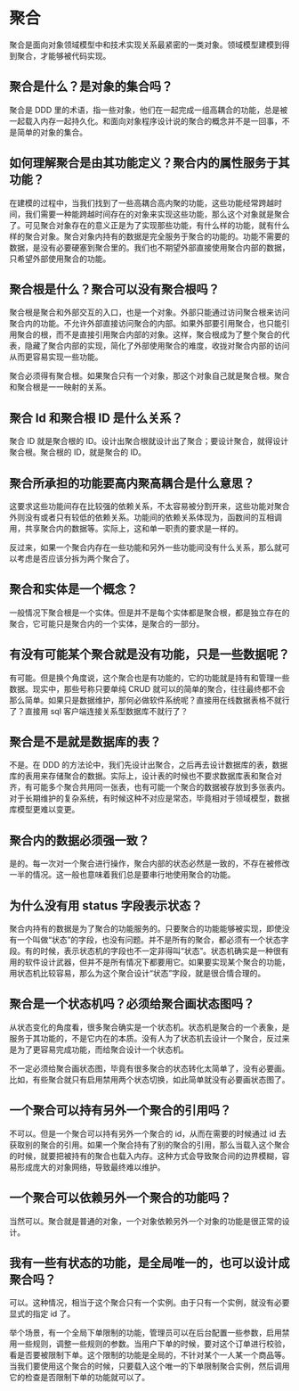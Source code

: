 # 聚合

聚合是面向对象领域模型中和技术实现关系最紧密的一类对象。领域模型建模到得到聚合，才能够被代码实现。

## 聚合是什么？是对象的集合吗？

聚合是 DDD 里的术语，指一些对象，他们在一起完成一组高耦合的功能，总是被一起载入内存一起持久化。和面向对象程序设计说的聚合的概念并不是一回事，不是简单的对象的集合。

## 如何理解聚合是由其功能定义？聚合内的属性服务于其功能？

在建模的过程中，当我们找到了一些高耦合高内聚的功能，这些功能经常跨越时间，我们需要一种能跨越时间存在的对象来实现这些功能，那么这个对象就是聚合了。可见聚合对象存在的意义正是为了实现那些功能，有什么样的功能，就有什么样的聚合对象。聚合对象内持有的数据是完全服务于聚合的功能的。功能不需要的数据，是没有必要硬塞到聚合里的。我们也不期望外部直接使用聚合内部的数据，只希望外部使用聚合的功能。

## 聚合根是什么？聚合可以没有聚合根吗？

聚合根是聚合和外部交互的入口，也是一个对象。外部只能通过访问聚合根来访问聚合内的功能。不允许外部直接访问聚合的内部。如果外部要引用聚合，也只能引用聚合的根，而不是直接引用聚合内部的对象。这样，聚合根成为了整个聚合的代表，隐藏了聚合内部的实现，简化了外部使用聚合的难度，收拢对聚合内部的访问从而更容易实现一些功能。

聚合必须得有聚合根。如果聚合只有一个对象，那这个对象自己就是聚合根。聚合和聚合根是一一映射的关系。

## 聚合 Id 和聚合根 ID 是什么关系？

聚合 ID 就是聚合根的 ID。设计出聚合根就设计出了聚合；要设计聚合，就得设计聚合根。聚合根的 ID，就是聚合的 ID。

## 聚合所承担的功能要高内聚高耦合是什么意思？

这要求这些功能间存在比较强的依赖关系，不太容易被分割开来，这些功能对聚合外则没有或者只有较低的依赖关系。功能间的依赖关系体现为，函数间的互相调用，共享聚合内的数据等。实际上，这和单一职责的要求是一样的。

反过来，如果一个聚合内存在一些功能和另外一些功能间没有什么关系，那么就可以考虑是否应该分拆为两个聚合了。

## 聚合和实体是一个概念？

一般情况下聚合根是一个实体。但是并不是每个实体都是聚合根，都是独立存在的聚合，它可能只是聚合内的一个实体，是聚合的一部分。

## 有没有可能某个聚合就是没有功能，只是一些数据呢？

有可能。但是换个角度说，这个聚合也是有功能的，它的功能就是持有和管理一些数据。现实中，那些号称只要单纯 CRUD 就可以的简单的聚合，往往最终都不会那么简单。如果只是数据维护，那何必做软件系统呢？直接用在线数据表格不就行了？直接用 sql 客户端连接关系型数据库不就行了？

## 聚合是不是就是数据库的表？

不是。在 DDD 的方法论中，我们先设计出聚合，之后再去设计数据库的表，数据库的表用来存储聚合的数据。实际上，设计表的时候也不要求数据库表和聚合对齐，有可能多个聚合共用同一张表，也有可能一个聚合的数据被存放到多张表内。对于长期维护的复杂系统，有时候这种不对应是常态，毕竟相对于领域模型，数据库模型更难以变更。

## 聚合内的数据必须强一致？

是的。每一次对一个聚合进行操作，聚合内部的状态必然是一致的，不存在被修改一半的情况。这一般也意味着我们总是要串行地使用聚合的功能。

## 为什么没有用 status 字段表示状态？

聚合内持有的数据是为了聚合的功能服务的。只要聚合的功能能够被实现，即使没有一个叫做“状态”的字段，也没有问题。并不是所有的聚合，都必须有一个状态字段。有的时候，表示状态机的字段也不一定非得叫“状态”。状态机确实是一种很有用的软件设计武器，但并不是所有情况下都要用它。如果要实现某个聚合的功能，用状态机比较容易，那么为这个聚合设计“状态”字段，就是很合情合理的。

## 聚合是一个状态机吗？必须给聚合画状态图吗？

从状态变化的角度看，很多聚合确实是一个状态机。状态机是聚合的一个表象，是服务于其功能的，不是它内在的本质。没有人为了状态机去设计一个聚合，反过来是为了更容易完成功能，而给聚合设计一个状态机。

不一定必须给聚合画状态图，毕竟有很多聚合的状态转化太简单了，没有必要画。比如，有些聚合就只有启用禁用两个状态切换，如此简单就没有必要画状态图了。

## 一个聚合可以持有另外一个聚合的引用吗？

不可以。但是一个聚合可以持有另外一个聚合的 id，从而在需要的时候通过 id 去获取别的聚合的引用。如果一个聚合持有了别的聚合的引用，那么当载入这个聚合的时候，就要把被持有的聚合也载入内存。这种方式会导致聚合间的边界模糊，容易形成庞大的对象网络，导致最终难以维护。

## 一个聚合可以依赖另外一个聚合的功能吗？

当然可以。聚合就是普通的对象，一个对象依赖另外一个对象的功能是很正常的设计。

## 我有一些有状态的功能，是全局唯一的，也可以设计成聚合吗？

可以。这种情况，相当于这个聚合只有一个实例。由于只有一个实例，就没有必要显式的指定 id 了。

举个场景，有一个全局下单限制的功能，管理员可以在后台配置一些参数，启用禁用一些规则，调整一些规则的参数。当用户下单的时候，要对这个订单进行校验，看是否要被限制下单。这个限制的功能是全局的，不针对某个一人某一个商品等。当我们要使用这个聚合的时候，只要载入这个唯一的下单限制聚合实例，然后调用它的检查是否限制下单的功能就可以了。
